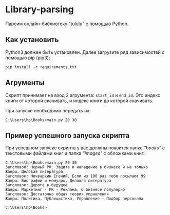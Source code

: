 # Library-parsing
Парсим онлайн-библиотеку "tululu" с помощью Python.

## Как установить
Python3 должен быть установлен. Далее загрузите ряд зависимостей с помощью pip (pip3):

    pip install -r requirements.txt

## Агрументы

Скрипт принимает на вход 2 агрумента: `start_id` и `end_id`. Это индекс книги от которой скачивать, и индекс книги до которой скачивать.

При запуске необходимо передать их:

    C:\Users\hp\Books>main.py 20 30

## Пример успешного запуска скрипта
При успешном запуске скрипта у вас должны появится папка *"books"* с текстовыми файлами книг и папка *"images"* с обложками книг.

    C:\Users\hp\Books>main.py 20 30
    Заголовок: Черный PR. Защита и нападение в бизнесе и не только
    Жанры: Деловая литература
    Заголовок: Чичваркин Егений. Если из 100 раз тебя посылают 99
    Жанры: Биографии и мемуары, Деловая литература
    Заголовок: Дорога в будущее
    Жанры: Маркетинг - PR - Реклама, О бизнесе популярно
    Заголовок: Достаточно общая теория управления
    Жанры: Политика, Публицистика, Управление - Подбор персонала

    C:\Users\hp\Books>

